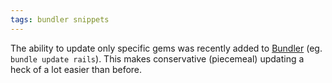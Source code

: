 ```yaml
---
tags: bundler snippets
---
```


The ability to update only specific gems was recently added to [Bundler](/wiki/Bundler) (eg. `bundle update rails`). This makes conservative (piecemeal) updating a heck of a lot easier than before.
